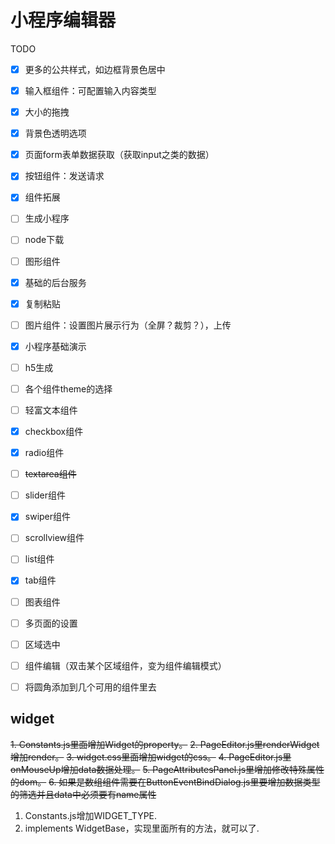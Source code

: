 # 小程序编辑器

TODO
- [x] 更多的公共样式，如边框背景色居中
- [x] 输入框组件：可配置输入内容类型
- [x] 大小的拖拽
- [x] 背景色透明选项
- [x] 页面form表单数据获取（获取input之类的数据）
- [x] 按钮组件：发送请求
- [x] 组件拓展
- [ ] 生成小程序
- [ ] node下载
- [ ] 图形组件
- [x] 基础的后台服务
- [x] 复制粘贴
- [ ] 图片组件：设置图片展示行为（全屏？裁剪？），上传
- [x] 小程序基础演示
- [ ] h5生成
- [ ] 各个组件theme的选择
- [ ] 轻富文本组件
- [x] checkbox组件
- [x] radio组件
- [ ] ~~textarea组件~~
- [ ] slider组件
- [x] swiper组件
- [ ] scrollview组件
- [ ] list组件
- [x] tab组件
- [ ] 图表组件
- [ ] 多页面的设置
- [ ] 区域选中
- [ ] 组件编辑（双击某个区域组件，变为组件编辑模式）
- [ ] 将圆角添加到几个可用的组件里去


## widget

~~1. Constants.js里面增加Widget的property。~~
~~2. PageEditor.js里renderWidget增加render。~~
~~3. widget.css里面增加widget的css。~~
~~4. PageEditor.js里onMouseUp增加data数据处理。~~
~~5. PageAttributesPanel.js里增加修改特殊属性的dom。~~
~~6. 如果是数组组件需要在ButtonEventBindDialog.js里要增加数据类型的筛选并且data中必须要有name属性~~
1. Constants.js增加WIDGET_TYPE.
2. implements WidgetBase，实现里面所有的方法，就可以了.